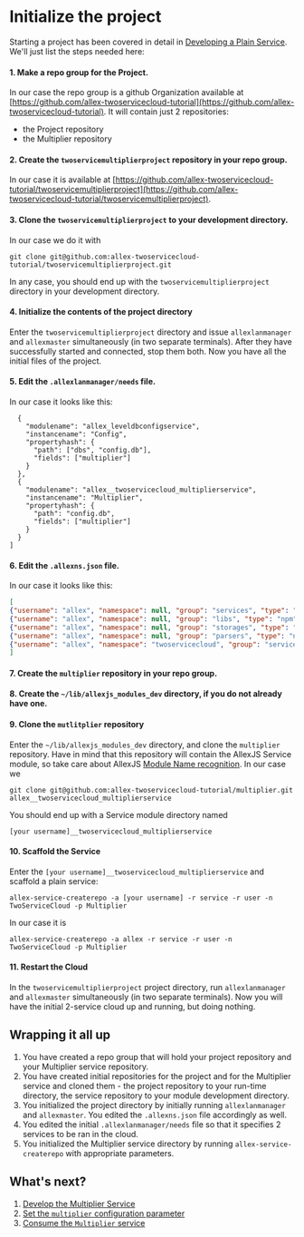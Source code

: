 # Initialize the project

Starting a project has been covered in detail in [Developing a Plain Service](../basic_development/plainservice.md).
We'll just list the steps needed here:

#### 1. Make a repo group for the Project.

In our case the repo group is a github Organization available at [https://github.com/allex-twoservicecloud-tutorial](https://github.com/allex-twoservicecloud-tutorial). It will contain just 2 repositories:
- the Project repository
- the Multiplier repository
#### 2. Create the `twoservicemultiplierproject` repository in your repo group.

In our case it is available at [https://github.com/allex-twoservicecloud-tutorial/twoservicemultiplierproject](https://github.com/allex-twoservicecloud-tutorial/twoservicemultiplierproject).

#### 3. Clone the `twoservicemultiplierproject` to your development directory.

In our case we do it with
```
git clone git@github.com:allex-twoservicecloud-tutorial/twoservicemultiplierproject.git
```
In any case, you should end up with the `twoservicemultiplierproject` directory in your development directory.

#### 4. Initialize the contents of the project directory

Enter the `twoservicemultiplierproject` directory and issue `allexlanmanager` and `allexmaster` simultaneously (in two separate terminals).
After they have successfully started and connected, stop them both.
Now you have all the initial files of the project.

#### 5. Edit the `.allexlanmanager/needs` file.

In our case it looks like this:
```
  {
    "modulename": "allex_leveldbconfigservice",
    "instancename": "Config",
    "propertyhash": {
      "path": ["dbs", "config.db"],
      "fields": ["multiplier"]
    }
  },
  {
    "modulename": "allex__twoservicecloud_multiplierservice",
    "instancename": "Multiplier",
    "propertyhash": {
      "path": "config.db",
      "fields": ["multiplier"]
    }
  }
]
```
#### 6. Edit the `.allexns.json` file.

In our case it looks like this:
```json
[
{"username": "allex", "namespace": null, "group": "services", "type": "npm", "user": "git", "server": "github.com", "repogroup": "allex-services"},
{"username": "allex", "namespace": null, "group": "libs", "type": "npm", "user": "git", "server": "github.com", "repogroup": "allex-libs"},
{"username": "allex", "namespace": null, "group": "storages", "type": "npm", "user": "git", "server": "github.com", "repogroup": "allex-storages"},
{"username": "allex", "namespace": null, "group": "parsers", "type": "npm", "user": "git", "server": "github.com", "repogroup": "allex-parsers"},
{"username": "allex", "namespace": "twoservicecloud", "group": "services", "type": "git", "user": "git", "server": "github.com", "repogroup": "allex-twoservicecloud-tutorial"}
]
```

#### 7. Create the `multiplier` repository in your repo group.

#### 8. Create the `~/lib/allexjs_modules_dev` directory, if you do not already have one.

#### 9. Clone the `mutlitplier` repository

Enter the `~/lib/allexjs_modules_dev` directory, and clone the `multiplier` repository.
Have in mind that this repository will contain the AllexJS Service module, so take care about AllexJS [Module Name recognition](../development_basics/module_recognition.md).
In our case we
```
git clone git@github.com:allex-twoservicecloud-tutorial/multiplier.git allex__twoservicecloud_multiplierservice
```
You should end up with a Service module directory named
```
[your username]__twoservicecloud_multiplierservice
```

#### 10. Scaffold the Service

Enter the `[your username]__twoservicecloud_multiplierservice` and scaffold a plain service:
```
allex-service-createrepo -a [your username] -r service -r user -n TwoServiceCloud -p Multiplier
```
In our case it is
```
allex-service-createrepo -a allex -r service -r user -n TwoServiceCloud -p Multiplier
```

#### 11. Restart the Cloud 

In the `twoservicemultiplierproject` project directory, run `allexlanmanager` and `allexmaster` simultaneously (in two separate terminals).
Now you will have the initial 2-service cloud up and running, but doing nothing.

## Wrapping it all up

1. You have created a repo group that will hold your project repository and your Multiplier service repository.
2. You have created initial repositories for the project and for the Multiplier service and cloned them - the project repository to your run-time directory, the service repository to your module development directory.
3. You initialized the project directory by initially running `allexlanmanager` and `allexmaster`. You edited the `.allexns.json` file accordingly as well.
4. You edited the initial `.allexlanmanager/needs` file so that it specifies 2 services to be ran in the cloud.
5. You initialized the Multiplier service directory by running `allex-service-createrepo` with appropriate parameters.

## What's next?

1. [Develop the Multiplier Service](multiplier.md)
2. [Set the `multiplier` configuration parameter](set_multiplier.md)
3. [Consume the `Multiplier` service](consume_multiplier.md)
